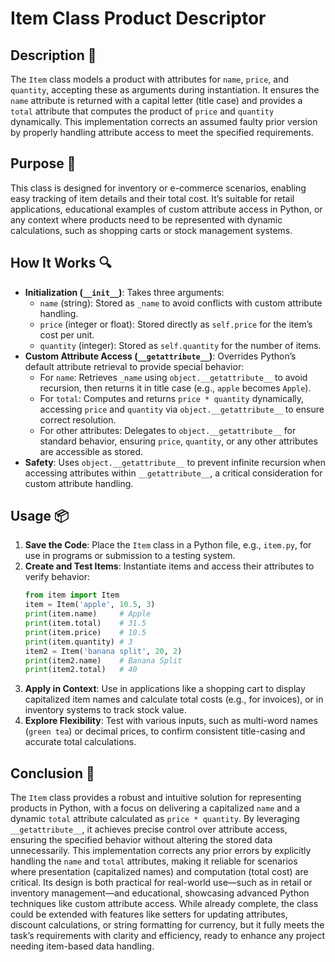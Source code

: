 # Item Class Product Descriptor

## Description 📝

The `Item` class models a product with attributes for `name`, `price`, and `quantity`, accepting these as arguments during instantiation.
It ensures the `name` attribute is returned with a capital letter (title case) and provides a `total` attribute that computes the product of `price` and `quantity` dynamically.
This implementation corrects an assumed faulty prior version by properly handling attribute access to meet the specified requirements.

## Purpose 🎯

This class is designed for inventory or e-commerce scenarios, enabling easy tracking of item details and their total cost.
It’s suitable for retail applications, educational examples of custom attribute access in Python, or any context where products need to be represented with dynamic calculations, such as shopping carts or stock management systems.

## How It Works 🔍

-   **Initialization (`__init__`)**: Takes three arguments:
    -   `name` (string): Stored as `_name` to avoid conflicts with custom attribute handling.
    -   `price` (integer or float): Stored directly as `self.price` for the item’s cost per unit.
    -   `quantity` (integer): Stored as `self.quantity` for the number of items.
-   **Custom Attribute Access (`__getattribute__`)**: Overrides Python’s default attribute retrieval to provide special behavior:
    -   For `name`: Retrieves `_name` using `object.__getattribute__` to avoid recursion, then returns it in title case (e.g., `apple` becomes `Apple`).
    -   For `total`: Computes and returns `price * quantity` dynamically, accessing `price` and `quantity` via `object.__getattribute__` to ensure correct resolution.
    -   For other attributes: Delegates to `object.__getattribute__` for standard behavior, ensuring `price`, `quantity`, or any other attributes are accessible as stored.
-   **Safety**: Uses `object.__getattribute__` to prevent infinite recursion when accessing attributes within `__getattribute__`, a critical consideration for custom attribute handling.

## Usage 📦

1. **Save the Code**: Place the `Item` class in a Python file, e.g., `item.py`, for use in programs or submission to a testing system.
2. **Create and Test Items**: Instantiate items and access their attributes to verify behavior:
    ```python
    from item import Item
    item = Item('apple', 10.5, 3)
    print(item.name)     # Apple
    print(item.total)    # 31.5
    print(item.price)    # 10.5
    print(item.quantity) # 3
    item2 = Item('banana split', 20, 2)
    print(item2.name)    # Banana Split
    print(item2.total)   # 40
    ```
3. **Apply in Context**: Use in applications like a shopping cart to display capitalized item names and calculate total costs (e.g., for invoices), or in inventory systems to track stock value.
4. **Explore Flexibility**: Test with various inputs, such as multi-word names (`green tea`) or decimal prices, to confirm consistent title-casing and accurate total calculations.

## Conclusion 🚀

The `Item` class provides a robust and intuitive solution for representing products in Python, with a focus on delivering a capitalized `name` and a dynamic `total` attribute calculated as `price * quantity`. By leveraging `__getattribute__`, it achieves precise control over attribute access, ensuring the specified behavior without altering the stored data unnecessarily.
This implementation corrects any prior errors by explicitly handling the `name` and `total` attributes, making it reliable for scenarios where presentation (capitalized names) and computation (total cost) are critical.
Its design is both practical for real-world use—such as in retail or inventory management—and educational, showcasing advanced Python techniques like custom attribute access.
While already complete, the class could be extended with features like setters for updating attributes, discount calculations, or string formatting for currency, but it fully meets the task’s requirements with clarity and efficiency, ready to enhance any project needing item-based data handling.
